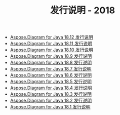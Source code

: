 ﻿---
title: 发行说明 - 2018
type: docs
weight: 30
url: /zh/java/release-notes-2018/
---
- [Aspose.Diagram for Java 18.12 发行说明](/diagram/zh/java/aspose-diagram-for-java-18-12-release-notes/)
- [Aspose.Diagram for Java 18.11 发行说明](/diagram/zh/java/aspose-diagram-for-java-18-11-release-notes/)
- [Aspose.Diagram for Java 18.10 发行说明](/diagram/zh/java/aspose-diagram-for-java-18-10-release-notes/)
- [Aspose.Diagram for Java 18.9 发行说明](/diagram/zh/java/aspose-diagram-for-java-18-9-release-notes/)
- [Aspose.Diagram for Java 18.8 发行说明](/diagram/zh/java/aspose-diagram-for-java-18-8-release-notes/)
- [Aspose.Diagram for Java 18.7 发行说明](/diagram/zh/java/aspose-diagram-for-java-18-7-release-notes/)
- [Aspose.Diagram for Java 18.6 发行说明](/diagram/zh/java/aspose-diagram-for-java-18-6-release-notes/)
- [Aspose.Diagram for Java 18.5 发行说明](/diagram/zh/java/aspose-diagram-for-java-18-5-release-notes/)
- [Aspose.Diagram for Java 18.4 发行说明](/diagram/zh/java/aspose-diagram-for-java-18-4-release-notes/)
- [Aspose.Diagram for Java 18.3 发行说明](/diagram/zh/java/aspose-diagram-for-java-18-3-release-notes/)
- [Aspose.Diagram for Java 18.2 发行说明](/diagram/zh/java/aspose-diagram-for-java-18-2-release-notes/)
- [Aspose.Diagram for Java 18.1 发行说明](/diagram/zh/java/aspose-diagram-for-java-18-1-release-notes/)
